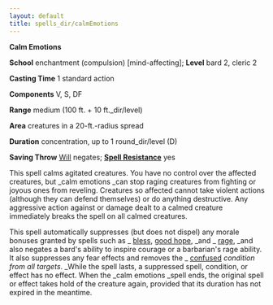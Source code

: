 ```yaml
---
layout: default
title: spells_dir/calmEmotions
---
```

 **Calm Emotions**

**School** enchantment (compulsion) [mind-affecting]; **Level** bard 2, cleric 2

**Casting Time** 1 standard action

**Components** V, S, DF

**Range** medium (100 ft. + 10 ft._dir/level)

**Area** creatures in a 20-ft.-radius spread

**Duration** concentration, up to 1 round_dir/level (D)

**Saving Throw** [Will](../combat#_will) negates; **[Spell Resistance](../glossary#_spell-resistance)** yes

This spell calms agitated creatures. You have no control over the affected creatures, but _calm emotions _can stop raging creatures from fighting or joyous ones from reveling. Creatures so affected cannot take violent actions (although they can defend themselves) or do anything destructive. Any aggressive action against or damage dealt to a calmed creature immediately breaks the spell on all calmed creatures.

This spell automatically suppresses (but does not dispel) any morale bonuses granted by spells such as _ [bless](bless#_bless), [good hope](goodHope#_good-hope), _and _ [rage](rage#_rage), _and also negates a bard's ability to inspire courage or a barbarian's rage ability. It also suppresses any fear effects and removes the _ [confused](../glossary#_confused) _condition from all targets_. _While the spell lasts, a suppressed spell, condition, or effect has no effect. When the _calm emotions _spell ends, the original spell or effect takes hold of the creature again, provided that its duration has not expired in the meantime.

